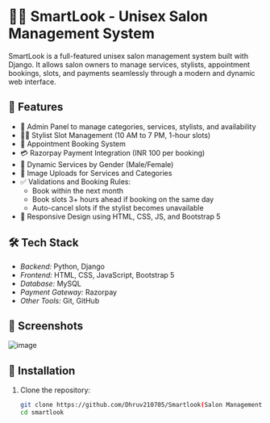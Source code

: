 # 💇‍♂ SmartLook - Unisex Salon Management System

SmartLook is a full-featured unisex salon management system built with Django. It allows salon owners to manage services, stylists, appointment bookings, slots, and payments seamlessly through a modern and dynamic web interface.

## 🚀 Features

- 🔧 Admin Panel to manage categories, services, stylists, and availability
- 🧑‍🎨 Stylist Slot Management (10 AM to 7 PM, 1-hour slots)
- 📅 Appointment Booking System
- 💳 Razorpay Payment Integration (INR 100 per booking)
- 📂 Dynamic Services by Gender (Male/Female)
- 📸 Image Uploads for Services and Categories
- ✅ Validations and Booking Rules:
  - Book within the next month
  - Book slots 3+ hours ahead if booking on the same day
  - Auto-cancel slots if the stylist becomes unavailable
- 📱 Responsive Design using HTML, CSS, JS, and Bootstrap 5

## 🛠 Tech Stack

- *Backend:* Python, Django
- *Frontend:* HTML, CSS, JavaScript, Bootstrap 5
- *Database:* MySQL
- *Payment Gateway:* Razorpay
- *Other Tools:* Git, GitHub

## 📸 Screenshots

![image](https://github.com/user-attachments/assets/c87c33a3-f78d-4f98-b04f-285f56a51fa0)


## 🔧 Installation

1. Clone the repository:
   ```bash
   git clone https://github.com/Dhruv210705/Smartlook(Salon Management System).git
   cd smartlook
